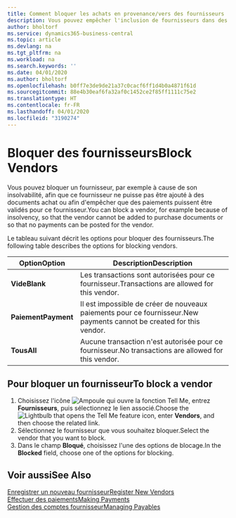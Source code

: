 ```yaml
---
title: Comment bloquer les achats en provenance/vers des fournisseurs
description: Vous pouvez empêcher l'inclusion de fournisseurs dans des transactions, ou simplement bloquer de nouveaux paiements qui leur sont destinés.
author: bholtorf
ms.service: dynamics365-business-central
ms.topic: article
ms.devlang: na
ms.tgt_pltfrm: na
ms.workload: na
ms.search.keywords: ''
ms.date: 04/01/2020
ms.author: bholtorf
ms.openlocfilehash: b0ff7e3de9de21a37c0cacf6ff1d4b0a4871f61d
ms.sourcegitcommit: 88e4b30eaf6fa32af0c1452ce2f85ff1111c75e2
ms.translationtype: HT
ms.contentlocale: fr-FR
ms.lasthandoff: 04/01/2020
ms.locfileid: "3190274"
---
```

# <a name="block-vendors"></a><span data-ttu-id="0eaa0-103">Bloquer des fournisseurs</span><span class="sxs-lookup"><span data-stu-id="0eaa0-103">Block Vendors</span></span>
<span data-ttu-id="0eaa0-104">Vous pouvez bloquer un fournisseur, par exemple à cause de son insolvabilité, afin que ce fournisseur ne puisse pas être ajouté à des documents achat ou afin d'empêcher que des paiements puissent être validés pour ce fournisseur.</span><span class="sxs-lookup"><span data-stu-id="0eaa0-104">You can block a vendor, for example because of insolvency, so that the vendor cannot be added to purchase documents or so that no payments can be posted for the vendor.</span></span>

<span data-ttu-id="0eaa0-105">Le tableau suivant décrit les options pour bloquer des fournisseurs.</span><span class="sxs-lookup"><span data-stu-id="0eaa0-105">The following table describes the options for blocking vendors.</span></span>  

|<span data-ttu-id="0eaa0-106">Option</span><span class="sxs-lookup"><span data-stu-id="0eaa0-106">Option</span></span>|<span data-ttu-id="0eaa0-107">Description</span><span class="sxs-lookup"><span data-stu-id="0eaa0-107">Description</span></span>|  
|--------------------|------------|  
|<span data-ttu-id="0eaa0-108">**Vide**</span><span class="sxs-lookup"><span data-stu-id="0eaa0-108">**Blank**</span></span>|<span data-ttu-id="0eaa0-109">Les transactions sont autorisées pour ce fournisseur.</span><span class="sxs-lookup"><span data-stu-id="0eaa0-109">Transactions are allowed for this vendor.</span></span>|
|<span data-ttu-id="0eaa0-110">**Paiement**</span><span class="sxs-lookup"><span data-stu-id="0eaa0-110">**Payment**</span></span>|<span data-ttu-id="0eaa0-111">Il est impossible de créer de nouveaux paiements pour ce fournisseur.</span><span class="sxs-lookup"><span data-stu-id="0eaa0-111">New payments cannot be created for this vendor.</span></span>|  
|<span data-ttu-id="0eaa0-112">**Tous**</span><span class="sxs-lookup"><span data-stu-id="0eaa0-112">**All**</span></span>|<span data-ttu-id="0eaa0-113">Aucune transaction n'est autorisée pour ce fournisseur.</span><span class="sxs-lookup"><span data-stu-id="0eaa0-113">No transactions are allowed for this vendor.</span></span>|  

## <a name="to-block-a-vendor"></a><span data-ttu-id="0eaa0-114">Pour bloquer un fournisseur</span><span class="sxs-lookup"><span data-stu-id="0eaa0-114">To block a vendor</span></span>  
1. <span data-ttu-id="0eaa0-115">Choisissez l'icône ![Ampoule qui ouvre la fonction Tell Me](media/ui-search/search_small.png "Dites-moi ce que vous voulez faire"), entrez **Fournisseurs**, puis sélectionnez le lien associé.</span><span class="sxs-lookup"><span data-stu-id="0eaa0-115">Choose the ![Lightbulb that opens the Tell Me feature](media/ui-search/search_small.png "Tell me what you want to do") icon, enter **Vendors**, and then choose the related link.</span></span>
2. <span data-ttu-id="0eaa0-116">Sélectionnez le fournisseur que vous souhaitez bloquer.</span><span class="sxs-lookup"><span data-stu-id="0eaa0-116">Select the vendor that you want to block.</span></span>
3. <span data-ttu-id="0eaa0-117">Dans le champ **Bloqué**, choisissez l'une des options de blocage.</span><span class="sxs-lookup"><span data-stu-id="0eaa0-117">In the **Blocked** field, choose one of the options for blocking.</span></span>

## <a name="see-also"></a><span data-ttu-id="0eaa0-118">Voir aussi</span><span class="sxs-lookup"><span data-stu-id="0eaa0-118">See Also</span></span>  
[<span data-ttu-id="0eaa0-119">Enregistrer un nouveau fournisseur</span><span class="sxs-lookup"><span data-stu-id="0eaa0-119">Register New Vendors</span></span>](purchasing-how-register-new-vendors.md)  
[<span data-ttu-id="0eaa0-120">Effectuer des paiements</span><span class="sxs-lookup"><span data-stu-id="0eaa0-120">Making Payments</span></span>](payables-make-payments.md)  
[<span data-ttu-id="0eaa0-121">Gestion des comptes fournisseur</span><span class="sxs-lookup"><span data-stu-id="0eaa0-121">Managing Payables</span></span>](payables-manage-payables.md)
